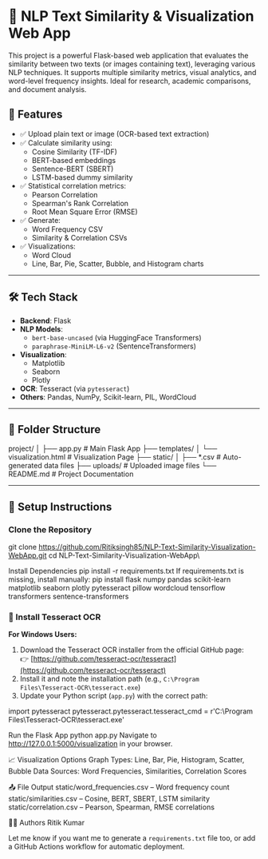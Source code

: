 # 🧠 NLP Text Similarity & Visualization Web App

This project is a powerful Flask-based web application that evaluates the similarity between two texts (or images containing text), leveraging various NLP techniques. It supports multiple similarity metrics, visual analytics, and word-level frequency insights. Ideal for research, academic comparisons, and document analysis.

## 🚀 Features

- ✅ Upload plain text or image (OCR-based text extraction)
- ✅ Calculate similarity using:
  - Cosine Similarity (TF-IDF)
  - BERT-based embeddings
  - Sentence-BERT (SBERT)
  - LSTM-based dummy similarity
- ✅ Statistical correlation metrics:
  - Pearson Correlation
  - Spearman's Rank Correlation
  - Root Mean Square Error (RMSE)
- ✅ Generate:
  - Word Frequency CSV
  - Similarity & Correlation CSVs
- ✅ Visualizations:
  - Word Cloud
  - Line, Bar, Pie, Scatter, Bubble, and Histogram charts

---

## 🛠️ Tech Stack

- **Backend**: Flask
- **NLP Models**:
  - `bert-base-uncased` (via HuggingFace Transformers)
  - `paraphrase-MiniLM-L6-v2` (SentenceTransformers)
- **Visualization**:
  - Matplotlib
  - Seaborn
  - Plotly
- **OCR**: Tesseract (via `pytesseract`)
- **Others**: Pandas, NumPy, Scikit-learn, PIL, WordCloud

---

## 📂 Folder Structure

project/ │ ├── app.py # Main Flask App ├── templates/ │ └── visualization.html # Visualization Page ├── static/ │ ├── *.csv # Auto-generated data files ├── uploads/ # Uploaded image files └── README.md # Project Documentation

---

## 🧪 Setup Instructions

### Clone the Repository


git clone https://github.com/Ritiksingh85/NLP-Text-Similarity-Visualization-WebApp.git
cd NLP-Text-Similarity-Visualization-WebApp\

Install Dependencies
pip install -r requirements.txt
If requirements.txt is missing, install manually:
pip install flask numpy pandas scikit-learn matplotlib seaborn plotly pytesseract pillow wordcloud tensorflow transformers sentence-transformers


### 🧰 Install Tesseract OCR

**For Windows Users:**

1. Download the Tesseract OCR installer from the official GitHub page:  
   👉 [https://github.com/tesseract-ocr/tesseract](https://github.com/tesseract-ocr/tesseract)
2. Install it and note the installation path (e.g., `C:\Program Files\Tesseract-OCR\tesseract.exe`)
3. Update your Python script (`app.py`) with the correct path:

import pytesseract
pytesseract.pytesseract.tesseract_cmd = r'C:\Program Files\Tesseract-OCR\tesseract.exe'

Run the Flask App
python app.py
Navigate to http://127.0.0.1:5000/visualization in your browser.

📈 Visualization Options
Graph Types: Line, Bar, Pie, Histogram, Scatter, Bubble
Data Sources: Word Frequencies, Similarities, Correlation Scores

📤 File Output
static/word_frequencies.csv – Word frequency count
static/similarities.csv – Cosine, BERT, SBERT, LSTM similarity
static/correlation.csv – Pearson, Spearman, RMSE correlations

👨‍💻 Authors
Ritik Kumar   


Let me know if you want me to generate a `requirements.txt` file too, or add a GitHub Actions workflow for automatic deployment.
